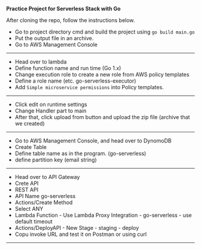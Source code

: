 
<b>Practice Project for Serverless Stack with Go </b>

After cloning the repo, follow the instructions below.
    
- Go to project directory cmd and build the project using ```go build main.go```
- Put the output file in an archive.
- Go to AWS Management Console
---
- Head over to lambda
- Define function name and run time (Go 1.x)
- Change execution role to create a new role from AWS policy templates 
- Define a role name (etc. go-serverless-executor)
- Add ```Simple microservice permissions``` into Policy templates.
---
- Click edit on runtime settings
- Change Handler part to main
- After that, click upload from button and upload the zip file (archive that we created)
---
- Go to AWS Management Console, and head over to DynomoDB
- Create Table
- Define table name as in the program. (go-serverless)
- define partition key (email string)
---
- Head over to API Gateway
- Crete API
- REST API
- API Name go-serverless
- Actions/Create Method
- Select ANY
- Lambda Function - Use Lambda Proxy Integration - go-serverless - use default timeout
- Actions/DeployAPI - New Stage - staging - deploy
- Copu invoke URL and test it on Postman or using curl
---

